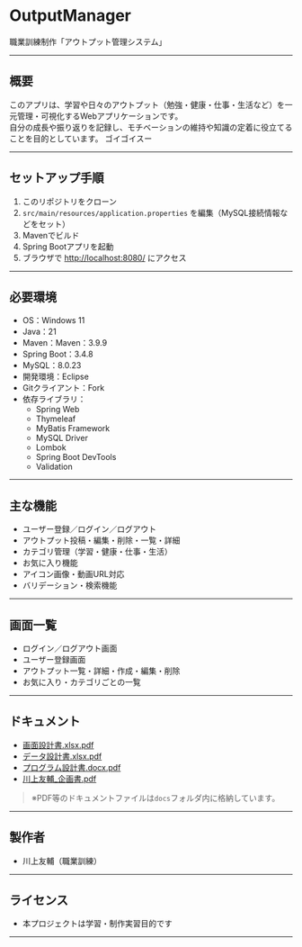 # OutputManager

職業訓練制作「アウトプット管理システム」

---

## 概要

このアプリは、学習や日々のアウトプット（勉強・健康・仕事・生活など）を一元管理・可視化するWebアプリケーションです。  
自分の成長や振り返りを記録し、モチベーションの維持や知識の定着に役立てることを目的としています。
ゴイゴイスー

---

## セットアップ手順

1. このリポジトリをクローン
2. `src/main/resources/application.properties` を編集（MySQL接続情報などをセット）
3. Mavenでビルド 
4. Spring Bootアプリを起動 
5. ブラウザで [http://localhost:8080/](http://localhost:8080/) にアクセス

---

## 必要環境


- OS：Windows 11
- Java：21
- Maven：Maven：3.9.9
- Spring Boot：3.4.8
- MySQL：8.0.23
- 開発環境：Eclipse
- Gitクライアント：Fork
- 依存ライブラリ：
    - Spring Web
    - Thymeleaf
    - MyBatis Framework
    - MySQL Driver
    - Lombok
    - Spring Boot DevTools
    - Validation
---

## 主な機能

- ユーザー登録／ログイン／ログアウト
- アウトプット投稿・編集・削除・一覧・詳細
- カテゴリ管理（学習・健康・仕事・生活）
- お気に入り機能
- アイコン画像・動画URL対応
- バリデーション・検索機能

---

## 画面一覧

- ログイン／ログアウト画面
- ユーザー登録画面
- アウトプット一覧・詳細・作成・編集・削除
- お気に入り・カテゴリごとの一覧

---

## ドキュメント

- [画面設計書.xlsx.pdf](https://github.com/user-attachments/files/21588889/xlsx.pdf)
- [データ設計書.xlsx.pdf](https://github.com/user-attachments/files/21588803/xlsx.pdf)
- [プログラム設計書.docx.pdf](https://github.com/user-attachments/files/21651202/docx.pdf)
- [川上友輔_企画書.pdf](https://github.com/user-attachments/files/21588960/_.pdf)


> ※PDF等のドキュメントファイルは`docs`フォルダ内に格納しています。

---

## 製作者

- 川上友輔（職業訓練）

---

## ライセンス

- 本プロジェクトは学習・制作実習目的です

---
